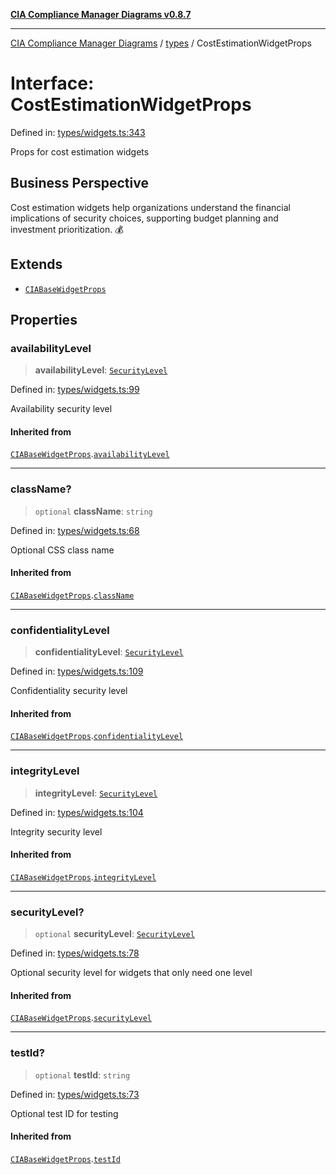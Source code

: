 [**CIA Compliance Manager Diagrams v0.8.7**](../../README.md)

***

[CIA Compliance Manager Diagrams](../../modules.md) / [types](../README.md) / CostEstimationWidgetProps

# Interface: CostEstimationWidgetProps

Defined in: [types/widgets.ts:343](https://github.com/Hack23/cia-compliance-manager/blob/c1b03266cad85c2f58531e3fd0aea147fa649ae0/src/types/widgets.ts#L343)

Props for cost estimation widgets

## Business Perspective

Cost estimation widgets help organizations understand the financial
implications of security choices, supporting budget planning and
investment prioritization. 💰

## Extends

- [`CIABaseWidgetProps`](CIABaseWidgetProps.md)

## Properties

### availabilityLevel

> **availabilityLevel**: [`SecurityLevel`](../../index/type-aliases/SecurityLevel.md)

Defined in: [types/widgets.ts:99](https://github.com/Hack23/cia-compliance-manager/blob/c1b03266cad85c2f58531e3fd0aea147fa649ae0/src/types/widgets.ts#L99)

Availability security level

#### Inherited from

[`CIABaseWidgetProps`](CIABaseWidgetProps.md).[`availabilityLevel`](CIABaseWidgetProps.md#availabilitylevel)

***

### className?

> `optional` **className**: `string`

Defined in: [types/widgets.ts:68](https://github.com/Hack23/cia-compliance-manager/blob/c1b03266cad85c2f58531e3fd0aea147fa649ae0/src/types/widgets.ts#L68)

Optional CSS class name

#### Inherited from

[`CIABaseWidgetProps`](CIABaseWidgetProps.md).[`className`](CIABaseWidgetProps.md#classname)

***

### confidentialityLevel

> **confidentialityLevel**: [`SecurityLevel`](../../index/type-aliases/SecurityLevel.md)

Defined in: [types/widgets.ts:109](https://github.com/Hack23/cia-compliance-manager/blob/c1b03266cad85c2f58531e3fd0aea147fa649ae0/src/types/widgets.ts#L109)

Confidentiality security level

#### Inherited from

[`CIABaseWidgetProps`](CIABaseWidgetProps.md).[`confidentialityLevel`](CIABaseWidgetProps.md#confidentialitylevel)

***

### integrityLevel

> **integrityLevel**: [`SecurityLevel`](../../index/type-aliases/SecurityLevel.md)

Defined in: [types/widgets.ts:104](https://github.com/Hack23/cia-compliance-manager/blob/c1b03266cad85c2f58531e3fd0aea147fa649ae0/src/types/widgets.ts#L104)

Integrity security level

#### Inherited from

[`CIABaseWidgetProps`](CIABaseWidgetProps.md).[`integrityLevel`](CIABaseWidgetProps.md#integritylevel)

***

### securityLevel?

> `optional` **securityLevel**: [`SecurityLevel`](../../index/type-aliases/SecurityLevel.md)

Defined in: [types/widgets.ts:78](https://github.com/Hack23/cia-compliance-manager/blob/c1b03266cad85c2f58531e3fd0aea147fa649ae0/src/types/widgets.ts#L78)

Optional security level for widgets that only need one level

#### Inherited from

[`CIABaseWidgetProps`](CIABaseWidgetProps.md).[`securityLevel`](CIABaseWidgetProps.md#securitylevel)

***

### testId?

> `optional` **testId**: `string`

Defined in: [types/widgets.ts:73](https://github.com/Hack23/cia-compliance-manager/blob/c1b03266cad85c2f58531e3fd0aea147fa649ae0/src/types/widgets.ts#L73)

Optional test ID for testing

#### Inherited from

[`CIABaseWidgetProps`](CIABaseWidgetProps.md).[`testId`](CIABaseWidgetProps.md#testid)

